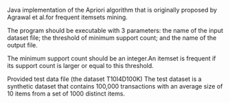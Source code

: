 
Java implementation of the Apriori algorithm that is originally proposed by Agrawal et al.for frequent itemsets mining.

The program should be executable with 3 parameters: 
  the name of the input dataset file; 
  the threshold of minimum support count; 
  and the name of the output file.  
  
The minimum support count should be an integer.An itemset is frequent if its support count is larger or equal to this threshold. 

Provided test data file (the dataset T10I4D100K) 
The test dataset is a synthetic dataset that contains 100,000 transactions with an average size of 10 items from a set of 1000 distinct items. 
